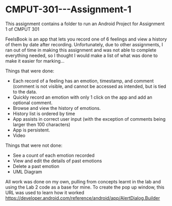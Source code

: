 # CMPUT-301---Assignment-1

This assignment contains a folder to run an Android Project for Assignment 1 of CMPUT 301

FeelsBook is an app that lets you record one of 6 feelings and view a history of them by date after recording. Unfortunately, due to other assignments, I ran out of time in making this assignment and was not able to complete everything needed, so I thought I would make a list of what was done to make it easier for marking...

Things that were done:
  - Each record of a feeling has an emotion, timestamp, and comment (comment is not visible, and cannot be accessed as intended, but is       tied to the data.
  - Quickly record an emotion with only 1 click on the app and add an optional comment.
  - Browse and view the history of emotions.
  - History list is ordered by time
  - App assists in correct user input (with the exception of comments being larger then 100 characters)
  - App is persistent. 
  - Video
  
Things that were not done:
  - See a count of each emotion recorded
  - View and edit the details of past emotions
  - Delete a past emotion
  - UML Diagram
  
  All work was done on my own, pulling from concepts learnt in the lab and using the Lab 2 code as a base for mine. To create the pop up window, this URL was used to learn how it worked https://developer.android.com/reference/android/app/AlertDialog.Builder
